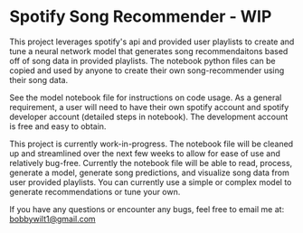 # Spotify Song Recommender - WIP
This project leverages spotify's api and provided user playlists to create and tune a neural network model that generates song recommendaitons based off of song data in provided playlists.  The notebook python files can be copied and used by anyone to create their own song-recommender using their song data.

See the model notebook file for instructions on code usage.  As a general requirement, a user will need to have their own spotify account and spotify developer account (detailed steps in notebook).  The development account is free and easy to obtain.

This project is currently work-in-progress.  The notebook file will be cleaned up and streamlined over the next few weeks to allow for ease of use and relatively bug-free.  Currently the notebook file will be able to read, process, generate a model, generate song predictions, and visualize song data from user provided playlists.  You can currently use a simple or complex model to generate recommendations or tune your own.

If you have any questions or encounter any bugs, feel free to email me at: bobbywilt1@gmail.com
